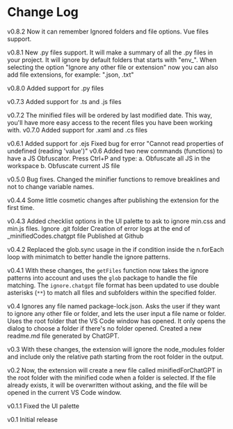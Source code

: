 # Change Log
v0.8.2
Now it can remember Ignored folders and file options.
Vue files support.

v0.8.1
New .py files support. It will make a summary of all the .py files in your project. It will ignore by default folders that starts with "env_". When selecting the option "Ignore any other file or extension" now you can also add file extensions, for example: ".json, .txt"

v0.8.0
Added support for .py files

v0.7.3
Added support for .ts and .js files

v0.7.2
The minified files will be ordered by last modified date. This way, you'll have more easy access to the recent files you have been working with.
v0.7.0
Added support for .xaml and .cs files

v0.6.1
Added support for .ejs
Fixed bug for error  "Cannot read properties of undefined (reading 'value')"
v0.6
Added two new commands (functions) to have a JS Obfuscator. Press Ctrl+P and type:
a. Obfuscate all JS in the workspace
b. Obfuscate current JS file

v0.5.0
Bug fixes. Changed the minifier functions to remove breaklines and not to change variable names.

v0.4.4
Some little cosmetic changes after publishing the extension for the first time.

v0.4.3
Added checklist options in the UI palette to ask to ignore min.css and min.js files.
Ignore .git folder
Creation of error logs at the end of _minifiedCodes.chatgpt file
Published at Github

v0.4.2
 Replaced the glob.sync usage in the if condition inside the n.forEach loop with minimatch to better handle the ignore patterns. 

 v0.4.1
With these changes, the `getFiles` function now takes the ignore patterns into account and uses the `glob` package to handle the file matching. The `ignore.chatgpt` file format has been updated to use double asterisks (`**`) to match all files and subfolders within the specified folder.

v0.4
Ignores any file named package-lock.json.
Asks the user if they want to ignore any other file or folder, and lets the user input a file name or folder.
Uses the root folder that the VS Code window has opened. It only opens the dialog to choose a folder if there's no folder opened.
Created a new readme.md file generated by ChatGPT.

v0.3
With these changes, the extension will ignore the node_modules folder and include only the relative path starting from the root folder in the output.

v0.2 
Now, the extension will create a new file called minifiedForChatGPT in the root folder with the minified code when a folder is selected. If the file already exists, it will be overwritten without asking, and the file will be opened in the current VS Code window.

v0.1.1
Fixed the UI palette

v0.1
Initial release








